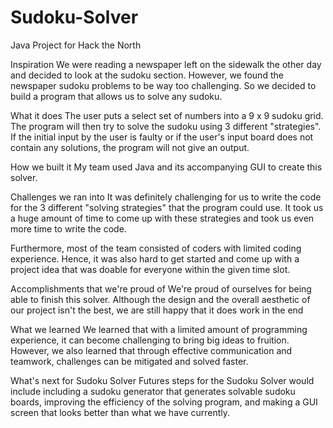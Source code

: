 # Sudoku-Solver
Java Project for Hack the North

Inspiration
We were reading a newspaper left on the sidewalk the other day and decided to look at the sudoku section. However, we found the newspaper sudoku problems to be way too challenging. So we decided to build a program that allows us to solve any sudoku.

What it does
The user puts a select set of numbers into a 9 x 9 sudoku grid. The program will then try to solve the sudoku using 3 different "strategies". If the initial input by the user is faulty or if the user's input board does not contain any solutions, the program will not give an output.

How we built it
My team used Java and its accompanying GUI to create this solver.

Challenges we ran into
It was definitely challenging for us to write the code for the 3 different "solving strategies" that the program could use. It took us a huge amount of time to come up with these strategies and took us even more time to write the code.

Furthermore, most of the team consisted of coders with limited coding experience. Hence, it was also hard to get started and come up with a project idea that was doable for everyone within the given time slot.

Accomplishments that we're proud of
We're proud of ourselves for being able to finish this solver. Although the design and the overall aesthetic of our project isn't the best, we are still happy that it does work in the end

What we learned
We learned that with a limited amount of programming experience, it can become challenging to bring big ideas to fruition. However, we also learned that through effective communication and teamwork, challenges can be mitigated and solved faster.

What's next for Sudoku Solver
Futures steps for the Sudoku Solver would include including a sudoku generator that generates solvable sudoku boards, improving the efficiency of the solving program, and making a GUI screen that looks better than what we have currently.
